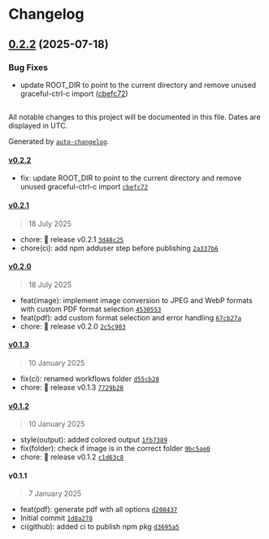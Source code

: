 # Changelog

## [0.2.2](https://github.com/pietro2356/mangacraftpdf/compare/v0.2.1...v0.2.2) (2025-07-18)


### Bug Fixes

* update ROOT_DIR to point to the current directory and remove unused graceful-ctrl-c import ([cbefc72](https://github.com/pietro2356/mangacraftpdf/commit/cbefc727512ef0f99cba33b0a8ca884725f49ab3))

##

All notable changes to this project will be documented in this file. Dates are displayed in UTC.

Generated by [`auto-changelog`](https://github.com/CookPete/auto-changelog).

#### [v0.2.2](https://github.com/pietro2356/mangacraftpdf/compare/v0.2.1...v0.2.2)

- fix: update ROOT_DIR to point to the current directory and remove unused graceful-ctrl-c import [`cbefc72`](https://github.com/pietro2356/mangacraftpdf/commit/cbefc727512ef0f99cba33b0a8ca884725f49ab3)

#### [v0.2.1](https://github.com/pietro2356/mangacraftpdf/compare/v0.2.0...v0.2.1)

> 18 July 2025

- chore: :bookmark: release v0.2.1 [`3d48c25`](https://github.com/pietro2356/mangacraftpdf/commit/3d48c25989a834b55d6f252607240611f620aad9)
- chore(ci): add npm adduser step before publishing [`2a337b6`](https://github.com/pietro2356/mangacraftpdf/commit/2a337b680344f24f052a959b0839933d39079c0d)

#### [v0.2.0](https://github.com/pietro2356/mangacraftpdf/compare/v0.1.3...v0.2.0)

> 18 July 2025

- feat(image): implement image conversion to JPEG and WebP formats with custom PDF format selection [`4530553`](https://github.com/pietro2356/mangacraftpdf/commit/45305535f3dd8dddfb3e027c6448b2a511d888db)
- feat(pdf): add custom format selection and error handling [`67cb27a`](https://github.com/pietro2356/mangacraftpdf/commit/67cb27a8f2e3ef0b3604e08772f47194d628dc4a)
- chore: :bookmark: release v0.2.0 [`2c5c903`](https://github.com/pietro2356/mangacraftpdf/commit/2c5c903cc00730eb7119b051cca8a6121d0aae7f)

#### [v0.1.3](https://github.com/pietro2356/mangacraftpdf/compare/v0.1.2...v0.1.3)

> 10 January 2025

- fix(ci): renamed workflows folder [`d55cb28`](https://github.com/pietro2356/mangacraftpdf/commit/d55cb28db0fd9fa458685872481d993b2ada1bd0)
- chore: :bookmark: release v0.1.3 [`7729b28`](https://github.com/pietro2356/mangacraftpdf/commit/7729b281fa866f93c2874108cbfc905b6cee047e)

#### [v0.1.2](https://github.com/pietro2356/mangacraftpdf/compare/v0.1.1...v0.1.2)

> 10 January 2025

- style(output): added colored output [`1fb7389`](https://github.com/pietro2356/mangacraftpdf/commit/1fb7389b772e643e00094e858539f64bc8a90ec7)
- fix(folder): check if image is in the correct folder [`9bc5ae0`](https://github.com/pietro2356/mangacraftpdf/commit/9bc5ae00058f3ce63079f51ac98553a62c27b24c)
- chore: :bookmark: release v0.1.2 [`c1d63c8`](https://github.com/pietro2356/mangacraftpdf/commit/c1d63c85504bccc15a3cd4072e6961a2c78b65ac)

#### v0.1.1

> 7 January 2025

- feat(pdf): generate pdf with all options [`d208437`](https://github.com/pietro2356/mangacraftpdf/commit/d208437a93fefedfad58346ec07682fec9ce2ffb)
- Initial commit [`1d8a278`](https://github.com/pietro2356/mangacraftpdf/commit/1d8a278a5d0910e9e1b5a63981367c73bfbbc033)
- ci(github): added ci to publish npm pkg [`d3695a5`](https://github.com/pietro2356/mangacraftpdf/commit/d3695a511acb8a0da8c87f27e7d7a76b8dd116fc)
